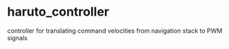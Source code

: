 # haruto_controller
controller for translating command velocities from navigation stack to PWM signals 
